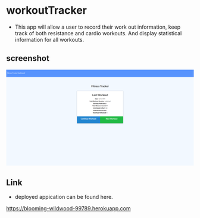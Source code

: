 # workoutTracker

* This app will allow a user to record their work out information, keep track of both resistance and cardio workouts. And display statistical information for all workouts. 

## screenshot

<img src="images/Screenshot_FitnessTracker.png">

## Link

* deployed appication can be found here. 

https://blooming-wildwood-99789.herokuapp.com